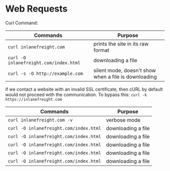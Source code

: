 # Web Requests

Curl Command:

| Commands      | Purpose       |
|---------------|---------------|
| `curl inlanefreight.com` | prints the site in its raw format | 
| `curl -O inlanefreight.com/index.html` | downloading a file| 
| `curl -s -O http://example.com` | silent mode, doesn't show when a file is downloading| 


if we contact a website with an invalid SSL certificate, then cURL by default would not proceed with the communication. To bypass this: 
`curl -k https://inlanefreight.com`

| Commands      | Purpose       |
|---------------|---------------|
| `curl inlanefreight.com -v` | verbose mode| 
| `curl -O inlanefreight.com/index.html` | downloading a file| 
| `curl -O inlanefreight.com/index.html` | downloading a file| 
| `curl -O inlanefreight.com/index.html` | downloading a file| 
| `curl -O inlanefreight.com/index.html` | downloading a file| 
| `curl -O inlanefreight.com/index.html` | downloading a file| 

